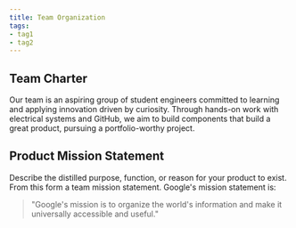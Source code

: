 ```yaml
---
title: Team Organization
tags:
- tag1
- tag2
---
```


## Team Charter

Our team is an aspiring group of student engineers committed to learning and applying innovation driven by curiosity. Through hands-on work with electrical systems and GitHub, we aim to build components that build a great product, pursuing a portfolio-worthy project. 

## Product Mission Statement

Describe the distilled purpose, function, or reason for your product to exist. From this form a team mission statement. Google's mission statement is:

 > "Google's mission is to organize the world's information and make it universally accessible and useful."
